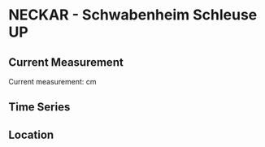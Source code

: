 # NECKAR - Schwabenheim Schleuse UP

## Current Measurement

Current measurement: <Value topic="rivers/pegel-online/NECKAR/Schwabenheim-Schleuse-UP/measurementValue"/> cm

## Time Series

<TimeSeries topic="rivers/pegel-online/NECKAR/Schwabenheim-Schleuse-UP/measurementValue" period="week" />

## Location

<WorldMap>
  <Marker lat="None" lon="None" labelTopic="rivers/pegel-online/NECKAR/Schwabenheim-Schleuse-UP/measurementValue" />
</WorldMap>
